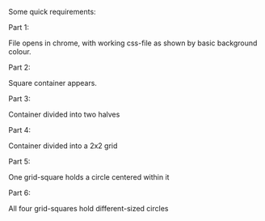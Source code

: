 Some quick requirements:

Part 1:

File opens in chrome, with working css-file as shown by basic background colour.

Part 2: 

Square container appears.

Part 3:

Container divided into two halves

Part 4:

Container divided into a 2x2 grid

Part 5:

One grid-square holds a circle centered within it

Part 6:

All four grid-squares hold different-sized circles